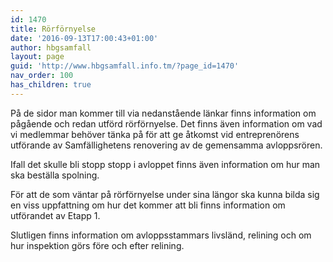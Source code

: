```yaml
---
id: 1470
title: Rörförnyelse
date: '2016-09-13T17:00:43+01:00'
author: hbgsamfall
layout: page
guid: 'http://www.hbgsamfall.info.tm/?page_id=1470'
nav_order: 100
has_children: true
---
```


På de sidor man kommer till via nedanstående länkar finns information om pågående och redan utförd rörförnyelse. Det finns även information om vad vi medlemmar behöver tänka på för att ge åtkomst vid entreprenörens utförande av Samfällighetens renovering av de gemensamma avloppsrören.

Ifall det skulle bli stopp stopp i avloppet finns även information om hur man ska beställa spolning.

För att de som väntar på rörförnyelse under sina längor ska kunna bilda sig en viss uppfattning om hur det kommer att bli finns information om utförandet av Etapp 1.

Slutligen finns information om avloppsstammars livsländ, relining och om hur inspektion görs före och efter relining.
